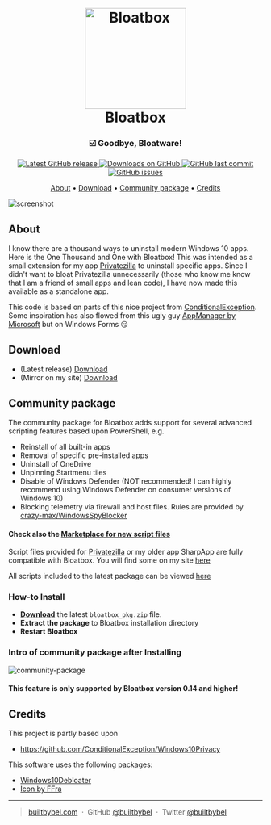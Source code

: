 <h1 align="center">
  <br>
  <a href="http://www.builtbybel.com"><img src="https://github.com/builtbybel/bloatbox/blob/master/src/Bloatbox/bloatbox.ico" alt="Bloatbox" width="200"></a>
  <br>
  Bloatbox
  <br>
</h1>

<h3 align="center">☑️ Goodbye, Bloatware!</h3>

<p align="center">
<a href="https://github.com/builtbybel/bloatbox/releases/latest" target="_blank">
<img alt="Latest GitHub release" src="https://img.shields.io/github/release/builtbybel/bloatbox.svg?style=flat-square" />
</a>
	
<a href="https://github.com/builtbybel/bloatbox/releases" target="_blank">
<img alt="Downloads on GitHub" src="https://img.shields.io/github/downloads/builtbybel/bloatbox/total.svg?style=flat-square" />
</a>

<a href="https://github.com/builtbybel/bloatbox/commits/master">
<img src="https://img.shields.io/github/last-commit/builtbybel/bloatbox.svg?style=flat-square&logo=github&logoColor=white"
alt="GitHub last commit">
<a href="https://github.com/builtbybel/bloatbox/issues">
<img src="https://img.shields.io/github/issues-raw/builtbybel/bloatbox.svg?style=flat-square&logo=github&logoColor=white"
alt="GitHub issues">   
  
</p>

<p align="center">
  <a href="#about">About</a> •
  <a href="#download">Download</a> •
  <a href="#community-package">Community package</a> •
  <a href="#credits">Credits</a>
</p>

![screenshot](https://github.com/builtbybel/bloatbox/blob/master/assets/bloatbox.png)

## About

I know there are a thousand ways to uninstall modern Windows 10 apps. Here is the One Thousand and One with Bloatbox!
This was intended as a small extension for my app [Privatezilla](https://github.com/builtbybel/privatezilla) to uninstall specific apps. 
Since I didn't want to bloat Privatezilla unnecessarily (those who know me know that I am a friend of small apps and lean code), I have now made this available as a standalone app. 

This code is based on parts of this nice project from [ConditionalException](https://github.com/ConditionalException/Windows10Privacy). Some inspiration has also flowed from this ugly guy [AppManager by Microsoft](https://www.microsoft.com/p/app/9n8b6qf719pt) but on Windows Forms :smirk:

## Download

- (Latest release) [Download](https://github.com/builtbybel/bloatbox/releases)
- (Mirror on my site) [Download](https://www.builtbybel.com/bloatbox)

## Community package
The community package for Bloatbox adds support for several advanced scripting features based upon PowerShell, e.g.
- Reinstall of all built-in apps
- Removal of specific pre-installed apps
- Uninstall of OneDrive 
- Unpinning Startmenu tiles 
- Disable of Windows Defender (NOT recommended! I can highly recommend using Windows Defender on consumer versions of Windows 10)
- Blocking telemetry via firewall and host files. Rules are provided by [crazy-max/WindowsSpyBlocker](https://github.com/crazy-max/WindowsSpyBlocker)
			  
#### Check also the [Marketplace for new script files](https://github.com/builtbybel/bloatbox/tree/master/marketplace)
Script files provided for [Privatezilla](https://github.com/builtbybel/privatezilla) or my older app SharpApp are fully compatible with Bloatbox. You will find some on my site [here](https://www.builtbybel.com/marketplace)

All scripts included to the latest package can be viewed [here](https://github.com/builtbybel/bloatbox/tree/master/marketplace)

### How-to Install
* **[Download](https://github.com/builtbybel/bloatbox/blob/master/marketplace/bloatbox_pkg-EXTRACT_FIRST.zip?raw=true)** the latest `bloatbox_pkg.zip` file.
* **Extract the package** to Bloatbox installation directory
* **Restart Bloatbox**

### Intro of community package after Installing

![community-package](https://github.com/builtbybel/bloatbox/blob/master/assets/bloatbox-pkg.gif)

#### This feature is only supported by Bloatbox version 0.14 and higher!

## Credits

This project is partly based upon 

- https://github.com/ConditionalException/Windows10Privacy

This software uses the following packages:

- [Windows10Debloater](https://github.com/Sycnex/Windows10Debloater)
- [Icon by FFra](https://www.deviantart.com/ffra/art/MAXIMAL-Icons-Updated-387287801)

---

> [builtbybel.com](https://www.builtbybel.com) &nbsp;&middot;&nbsp;
> GitHub [@builtbybel](https://github.com/builtbybel) &nbsp;&middot;&nbsp;
> Twitter [@builtbybel](https://twitter.com/builtbybel)
